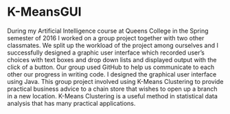 # K-MeansGUI
During my Artificial Intelligence course at Queens College in the Spring semester of 2016 I worked on a group project together with two other classmates. We split up the workload of the project among ourselves and I successfully designed a graphic user interface which recorded user’s choices with text boxes and drop down lists and displayed output with the click of a button. Our group used GitHub to help us communicate to each other our progress in writing code. I designed the graphical user interface using Java. This group project involved using K-Means Clustering to provide practical business advice to a chain store that wishes to open up a branch in a new location. K-Means Clustering is a useful method in statistical data analysis that has many practical applications. 
